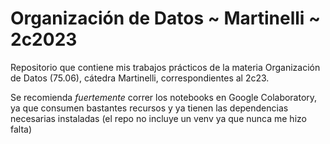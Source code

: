 # Organización de Datos ~ Martinelli ~ 2c2023

Repositorio que contiene mis trabajos prácticos de la materia Organización de Datos (75.06), cátedra Martinelli, correspondientes al 2c23.

Se recomienda _fuertemente_ correr los notebooks en Google Colaboratory, ya que consumen bastantes recursos y ya tienen las dependencias necesarias instaladas (el repo no incluye un venv ya que nunca me hizo falta) 

